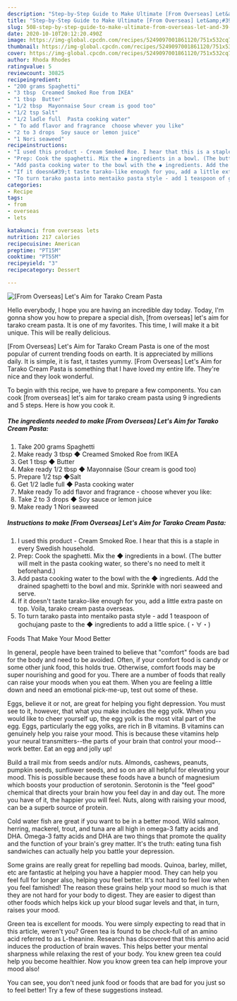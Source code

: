 ```yaml
---
description: "Step-by-Step Guide to Make Ultimate [From Overseas] Let&amp;#39;s Aim for Tarako Cream Pasta"
title: "Step-by-Step Guide to Make Ultimate [From Overseas] Let&amp;#39;s Aim for Tarako Cream Pasta"
slug: 508-step-by-step-guide-to-make-ultimate-from-overseas-let-and-39-s-aim-for-tarako-cream-pasta
date: 2020-10-10T20:12:20.490Z
image: https://img-global.cpcdn.com/recipes/5249097001861120/751x532cq70/from-overseas-lets-aim-for-tarako-cream-pasta-recipe-main-photo.jpg
thumbnail: https://img-global.cpcdn.com/recipes/5249097001861120/751x532cq70/from-overseas-lets-aim-for-tarako-cream-pasta-recipe-main-photo.jpg
cover: https://img-global.cpcdn.com/recipes/5249097001861120/751x532cq70/from-overseas-lets-aim-for-tarako-cream-pasta-recipe-main-photo.jpg
author: Rhoda Rhodes
ratingvalue: 5
reviewcount: 30825
recipeingredient:
- "200 grams Spaghetti"
- "3 tbsp  Creamed Smoked Roe from IKEA"
- "1 tbsp  Butter"
- "1/2 tbsp  Mayonnaise Sour cream is good too"
- "1/2 tsp Salt"
- "1/2 ladle full  Pasta cooking water"
- " To add flavor and fragrance  choose whever you like"
- "2 to 3 drops  Soy sauce or lemon juice"
- "1 Nori seaweed"
recipeinstructions:
- "I used this product - Cream Smoked Roe. I hear that this is a staple in every Swedish household."
- "Prep: Cook the spaghetti. Mix the ◆ ingredients in a bowl. (The butter will melt in the pasta cooking water, so there&#39;s no need to melt it beforehand.)"
- "Add pasta cooking water to the bowl with the ◆ ingredients. Add the drained spaghetti to the bowl and mix. Sprinkle with nori seaweed and serve."
- "If it doesn&#39;t taste tarako-like enough for you, add a little extra paste on top. Voila, tarako cream pasta overseas."
- "To turn tarako pasta into mentaiko pasta style - add 1 teaspoon of gochujang paste to the ◆ ingredients to add a little spice.  (・∀・)"
categories:
- Recipe
tags:
- from
- overseas
- lets

katakunci: from overseas lets 
nutrition: 217 calories
recipecuisine: American
preptime: "PT15M"
cooktime: "PT55M"
recipeyield: "3"
recipecategory: Dessert

---
```



![[From Overseas] Let&#39;s Aim for Tarako Cream Pasta](https://img-global.cpcdn.com/recipes/5249097001861120/751x532cq70/from-overseas-lets-aim-for-tarako-cream-pasta-recipe-main-photo.jpg)

Hello everybody, I hope you are having an incredible day today. Today, I'm gonna show you how to prepare a special dish, [from overseas] let&#39;s aim for tarako cream pasta. It is one of my favorites. This time, I will make it a bit unique. This will be really delicious.



[From Overseas] Let&#39;s Aim for Tarako Cream Pasta is one of the most popular of current trending foods on earth. It is appreciated by millions daily. It is simple, it is fast, it tastes yummy. [From Overseas] Let&#39;s Aim for Tarako Cream Pasta is something that I have loved my entire life. They're nice and they look wonderful.


To begin with this recipe, we have to prepare a few components. You can cook [from overseas] let&#39;s aim for tarako cream pasta using 9 ingredients and 5 steps. Here is how you cook it.

<!--inarticleads1-->

##### The ingredients needed to make [From Overseas] Let&#39;s Aim for Tarako Cream Pasta:

1. Take 200 grams Spaghetti
1. Make ready 3 tbsp ◆ Creamed Smoked Roe from IKEA
1. Get 1 tbsp ◆ Butter
1. Make ready 1/2 tbsp ◆ Mayonnaise (Sour cream is good too)
1. Prepare 1/2 tsp ◆Salt
1. Get 1/2 ladle full ◆ Pasta cooking water
1. Make ready  To add flavor and fragrance - choose whever you like:
1. Take 2 to 3 drops ◆ Soy sauce or lemon juice
1. Make ready 1 Nori seaweed




<!--inarticleads2-->

##### Instructions to make [From Overseas] Let&#39;s Aim for Tarako Cream Pasta:

1. I used this product - Cream Smoked Roe. I hear that this is a staple in every Swedish household.
1. Prep: Cook the spaghetti. Mix the ◆ ingredients in a bowl. (The butter will melt in the pasta cooking water, so there&#39;s no need to melt it beforehand.)
1. Add pasta cooking water to the bowl with the ◆ ingredients. Add the drained spaghetti to the bowl and mix. Sprinkle with nori seaweed and serve.
1. If it doesn&#39;t taste tarako-like enough for you, add a little extra paste on top. Voila, tarako cream pasta overseas.
1. To turn tarako pasta into mentaiko pasta style - add 1 teaspoon of gochujang paste to the ◆ ingredients to add a little spice.  (・∀・)




Foods That Make Your Mood Better


In general, people have been trained to believe that "comfort" foods are bad for the body and need to be avoided. Often, if your comfort food is candy or some other junk food, this holds true. Otherwise, comfort foods may be super nourishing and good for you. There are a number of foods that really can raise your moods when you eat them. When you are feeling a little down and need an emotional pick-me-up, test out some of these.

Eggs, believe it or not, are great for helping you fight depression. You must see to it, however, that what you make includes the egg yolk. When you would like to cheer yourself up, the egg yolk is the most vital part of the egg. Eggs, particularly the egg yolks, are rich in B vitamins. B vitamins can genuinely help you raise your mood. This is because these vitamins help your neural transmitters--the parts of your brain that control your mood--work better. Eat an egg and jolly up!

Build a trail mix from seeds and/or nuts. Almonds, cashews, peanuts, pumpkin seeds, sunflower seeds, and so on are all helpful for elevating your mood. This is possible because these foods have a bunch of magnesium which boosts your production of serotonin. Serotonin is the "feel good" chemical that directs your brain how you feel day in and day out. The more you have of it, the happier you will feel. Nuts, along with raising your mood, can be a superb source of protein.

Cold water fish are great if you want to be in a better mood. Wild salmon, herring, mackerel, trout, and tuna are all high in omega-3 fatty acids and DHA. Omega-3 fatty acids and DHA are two things that promote the quality and the function of your brain's grey matter. It's the truth: eating tuna fish sandwiches can actually help you battle your depression. 

Some grains are really great for repelling bad moods. Quinoa, barley, millet, etc are fantastic at helping you have a happier mood. They can help you feel full for longer also, helping you feel better. It's not hard to feel low when you feel famished! The reason these grains help your mood so much is that they are not hard for your body to digest. They are easier to digest than other foods which helps kick up your blood sugar levels and that, in turn, raises your mood.

Green tea is excellent for moods. You were simply expecting to read that in this article, weren't you? Green tea is found to be chock-full of an amino acid referred to as L-theanine. Research has discovered that this amino acid induces the production of brain waves. This helps better your mental sharpness while relaxing the rest of your body. You knew green tea could help you become healthier. Now you know green tea can help improve your mood also!

You can see, you don't need junk food or foods that are bad for you just so to feel better! Try  a few  of  these  suggestions  instead.

